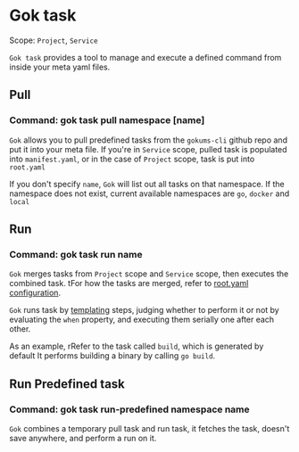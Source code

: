 # Gok task

Scope: `Project`, `Service`

`Gok task` provides a tool to manage and execute a defined command from inside your meta yaml files.

## Pull

### Command: gok task pull namespace [name]

`Gok` allows you to pull predefined tasks from the `gokums-cli` github repo and put it into your meta file.
If you're in `Service` scope, pulled task is populated into `manifest.yaml`, or in the case of `Project` scope, task is put into `root.yaml`

If you don't specify `name`, `Gok` will list out all tasks on that namespace.
If the namespace does not exist, current available namespaces are `go`, `docker` and `local`

## Run

### Command: gok task run name

`Gok` merges tasks from `Project` scope and `Service` scope, then executes the combined task.
tFor how the tasks are merged, refer to [root.yaml configuration](../other/root.yaml.md).

`Gok` runs task by [templating](../others/templating.md) steps, judging whether to perform it or not by evaluating the `when` property, and executing them serially one after each other.

As an example, rRefer to the task called `build`, which is generated by default
It performs building a binary by calling `go build`.

## Run Predefined task

### Command: gok task run-predefined namespace name

`Gok` combines a temporary pull task and run task, it fetches the task, doesn't save anywhere, and perform a run on it.